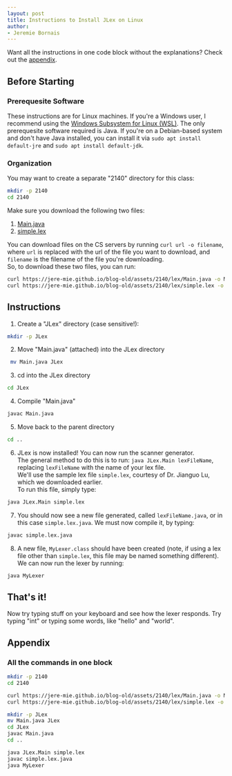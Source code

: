 ```yaml
---
layout: post
title: Instructions to Install JLex on Linux
author:
- Jeremie Bornais
---
```


Want all the instructions in one code block without the explanations? Check out the [appendix](#appendix).

## Before Starting

### Prerequesite Software

These instructions are for Linux machines. If you're a Windows user, I recommend using the [Windows Subsystem for Linux (WSL)](https://learn.microsoft.com/en-us/windows/wsl/install). The only prerequesite software required is Java. If you're on a Debian-based system and don't have Java installed, you can install it via `sudo apt install default-jre` and `sudo apt install default-jdk`.

### Organization 

You may want to create a separate "2140" directory for this class:

```bash
mkdir -p 2140
cd 2140
```

Make sure you download the following two files:

1. [Main.java](https://jere-mie.github.io/blog-old/assets/2140/lex/Main.java)
2. [simple.lex](https://jere-mie.github.io/blog-old/assets/2140/lex/simple.lex)

You can download files on the CS servers by running `curl url -o filename`, where `url` is replaced with the url of the file you want to download, and `filename` is the filename of the file you're downloading.  
So, to download these two files, you can run:

```bash
curl https://jere-mie.github.io/blog-old/assets/2140/lex/Main.java -o Main.java
curl https://jere-mie.github.io/blog-old/assets/2140/lex/simple.lex -o simple.lex
```

## Instructions

1. Create a "JLex" directory (case sensitive!):

```bash
mkdir -p JLex
```

2. Move "Main.java" (attached) into the JLex directory

```bash
 mv Main.java JLex
```

3. cd into the JLex directory

```bash
cd JLex
```

4. Compile "Main.java"

```bash
javac Main.java
```

5. Move back to the parent directory

```bash
cd ..
```

6. JLex is now installed! You can now run the scanner generator.  
   The general method to do this is to run: `java JLex.Main lexFileName`, replacing `lexFileName` with the name of your lex file.  
   We'll use the sample lex file `simple.lex`, courtesy of Dr. Jianguo Lu, which we downloaded earlier.  
   To run this file, simply type:

```bash
java JLex.Main simple.lex
```

7. You should now see a new file generated, called `lexFileName.java`, or in this case `simple.lex.java`. We must now compile it, by typing:

```bash
javac simple.lex.java
```

8. A new file, `MyLexer.class` should have been created (note, if using a lex file other than `simple.lex`, this file may be named something different). We can now run the lexer by running:

```bash
java MyLexer
```

## That's it!

Now try typing stuff on your keyboard and see how the lexer responds. Try typing "int" or typing some words, like "hello" and "world".

## Appendix

### All the commands in one block

```bash
mkdir -p 2140
cd 2140

curl https://jere-mie.github.io/blog-old/assets/2140/lex/Main.java -o Main.java
curl https://jere-mie.github.io/blog-old/assets/2140/lex/simple.lex -o simple.lex

mkdir -p JLex
mv Main.java JLex
cd JLex
javac Main.java
cd ..

java JLex.Main simple.lex
javac simple.lex.java
java MyLexer
```
